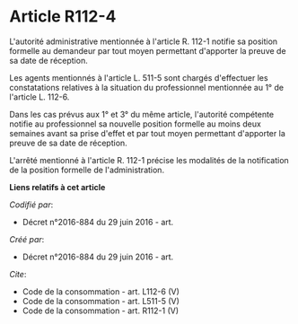 # Article R112-4

L'autorité administrative mentionnée à l'article R. 112-1 notifie sa position formelle au demandeur par tout moyen permettant
d'apporter la preuve de sa date de réception. 

Les agents mentionnés à l'article L. 511-5 sont chargés d'effectuer les constatations relatives à la situation du
professionnel mentionnée au 1° de l'article L. 112-6. 

Dans les cas prévus aux 1° et 3° du même article, l'autorité compétente notifie au professionnel sa nouvelle position
formelle au moins deux semaines avant sa prise d'effet et par tout moyen permettant d'apporter la preuve de sa date de
réception. 

L'arrêté mentionné à l'article R. 112-1 précise les modalités de la notification de la position formelle de l'administration.

**Liens relatifs à cet article**

_Codifié par_:

  - Décret n°2016-884 du 29 juin 2016 - art.

_Créé par_:

  - Décret n°2016-884 du 29 juin 2016 - art.

_Cite_:

  - Code de la consommation - art. L112-6 (V)
  - Code de la consommation - art. L511-5 (V)
  - Code de la consommation - art. R112-1 (V)
